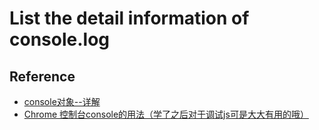 # List the detail information of console.log

## Reference
  * [console对象--详解](https://www.jianshu.com/p/f961e1a03a56)
  * [Chrome 控制台console的用法（学了之后对于调试js可是大大有用的哦）](https://segmentfault.com/a/1190000002511877)
